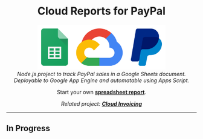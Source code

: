 <h1 align="center">Cloud Reports for PayPal</h1>
<p align="center">
  <img src="img/logo.png" alt="logo" width="340px"/>
  <br>
  <i>Node.js project to track PayPal sales in a Google Sheets document.<br>Deployable to Google App Engine and automatable using Apps Script.</i>
</p>
<p align="center">
    Start your own <a href="https://docs.google.com/spreadsheets/d/TODO/copy"><strong>spreadsheet report</strong></a>.
</p>
<p align="center">
  <i>Related project: <a href="https://github.com/joanroig/cloud-invoicing"><strong>Cloud Invoicing</strong></a></i>
</p>
<hr>

## In Progress
